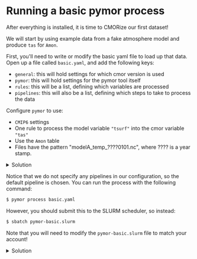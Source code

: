 Running a basic pymor process
=============================

After everything is installed, it is time to CMORize our first dataset!

We will start by using example data from a fake atmosphere model and produce `tas` for `Amon`.

First, you'll need to write or modify the basic yaml file to load up that data. Open up a file
called `basic.yaml`, and add the following keys:
* `general`: this will hold settings for which cmor version is used
* `pymor`: this will hold settings for the pymor tool itself
* `rules`: this will be a list, defining which variables are processed
* `pipelines`: this will also be a list, defining which steps to take to process the data

Configure `pymor` to use:
* `CMIP6` settings
* One rule to process the model variable `"tsurf"` into the cmor variable `"tas"`
* Use the `Amon` table
* Files have the pattern "modelA_temp_????0101.nc", where ???? is a year stamp.

<details>
  <summary>Solution</summary>

  Here is how the yaml file could look like:

  ```yaml
  general:
    cmor_version: CMIP6
    CMIP_Tables_Dir: /work/ab0995/a270243/pymor_workshop/cmip6-cmor-tables/Tables/
    CV_Dir: /work/ab0995/a270243/pymor_workshop/cmip6-cmor-tables/CMIP6_CVs/
  pymor:
    warn_on_no_rule: False
    # dask_cluster: local
    # dask_cluster_scaling_mode: fixed
    # fixed_jobs: 1

  rules:
    - name: "linear trend example"
      cmor_variable: tas 
      experiment_id: "piControl"
      grid_label: "gn"
      model_component: "atmos"
      model_variable: tsurf
      output_directory: "."
      source_id: AWI-CM-1-1-HR
      table_name: "Amon"
      variant_label: "r1i1p1f1"
      inputs:
        - pattern: "modelA_temp_....0101.nc"
          path: "/work/ab0995/a270243/pymor_workshop/exercises/data"
  ```
</details>

Notice that we do not specify any pipelines in our configuration, so the default pipeline
is chosen. You can run the process with the following command:

```bash
$ pymor process basic.yaml
```

However, you should submit this to the SLURM scheduler, so instead:
```bash
$ sbatch pymor-basic.slurm
```

Note that you will need to modify the `pymor-basic.slurm` file to match your account!

<details>
  <summary>Solution</summary>
  
  ```diff
    #!/bin/bash -e
    #SBATCH --job-name=pymor-controller  # <<< This is the main job, it will launch subjobs if you have Dask enabled.
  - #SBATCH --account=                      # <<< Adapt this to your computing account!
  + #SBATCH --account=<YOUR_ACCOUNT>        # <<< Adapt this to your computing account!
    #SBATCH --partition=compute
    #SBATCH --nodes=1
    #SBATCH --time=00:30:00                 # <<< You may need more time, adapt as needed!
  + clause for conda activate ...

  - cd /work/ab0246/a270077/SciComp/Projects/pymor-workshop/exercises/basic/
  + cd <YOUR_FOLDER>
    which pymor
    time pymor process basic.yaml 
  ```
</details>
